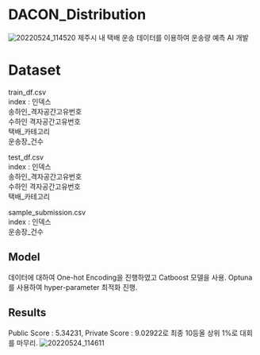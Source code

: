 # DACON_Distribution
![20220524_114520](https://user-images.githubusercontent.com/84311270/169938520-1dc6a845-b06a-46e0-969b-70a3c11db93e.png)
제주시 내 택배 운송 데이터를 이용하여 운송량 예측 AI 개발

# Dataset
train_df.csv  
index : 인덱스  
송하인_격자공간고유번호  
수하인 격자공간고유번호  
택배_카테고리  
운송장_건수  

test_df.csv  
index : 인덱스  
 송하인_격자공간고유번호  
수하인 격자공간고유번호  
택배_카테고리  

sample_submission.csv  
index : 인덱스  
운송장_건수  

## Model
데이터에 대하여 One-hot Encoding을 진행하였고 Catboost 모델을 사용. Optuna를 사용하여 hyper-parameter 최적화 진행.

## Results
Public Score : 5.34231, Private Score : 9.02922로 최종 10등올 상위 1%로 대회를 마무리.
![20220524_114611](https://user-images.githubusercontent.com/84311270/169938892-f573b2fd-d955-4414-a4fe-7775afa2c1f3.png)

